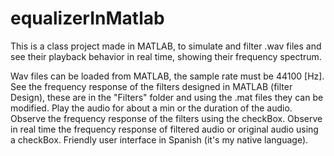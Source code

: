 # equalizerInMatlab
 This is a class project made in MATLAB, to simulate and filter .wav files and see their playback behavior in real time, showing their frequency spectrum.
  
 Wav files can be loaded from MATLAB, the sample rate must be 44100 [Hz].
 See the frequency response of the filters designed in MATLAB (filter Design), these are in the "Filters" folder and using the .mat files they can be modified.
 Play the audio for about a min or the duration of the audio.
 Observe the frequency response of the filters using the checkBox.
 Observe in real time the frequency response of filtered audio or original audio using a checkBox.
 Friendly user interface in Spanish (it's my native language).
